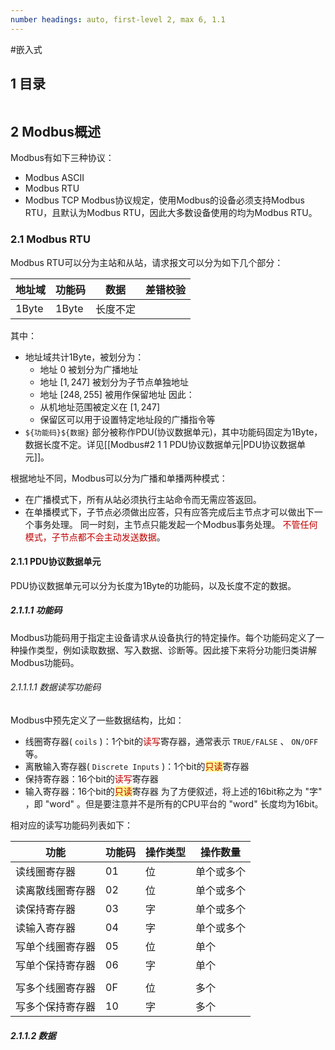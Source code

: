 ```yaml
---
number headings: auto, first-level 2, max 6, 1.1
---
```

#嵌入式 

## 1 目录

```toc
```

## 2 Modbus概述

Modbus有如下三种协议：
- Modbus ASCII
- Modbus RTU
- Modbus TCP
Modbus协议规定，使用Modbus的设备必须支持Modbus RTU，且默认为Modbus RTU，因此大多数设备使用的均为Modbus RTU。


### 2.1 Modbus RTU

Modbus RTU可以分为主站和从站，请求报文可以分为如下几个部分：

| 地址域   | 功能码   | 数据   | 差错校验 |
| ----- | ----- | ---- | ---- |
| 1Byte | 1Byte | 长度不定 |      |
其中：
- 地址域共计1Byte，被划分为：
	- 地址 $0$ 被划分为广播地址
	- 地址 $[1, 247]$ 被划分为子节点单独地址
	- 地址 $[248, 255]$ 被用作保留地址
	因此：
	- 从机地址范围被定义在 $[1, 247]$ 
	- 保留区可以用于设置特定地址段的广播指令等
- `${功能码}${数据}` 部分被称作PDU(协议数据单元)，其中功能码固定为1Byte，数据长度不定。详见[[Modbus#2 1 1 PDU协议数据单元|PDU协议数据单元]]。




根据地址不同，Modbus可以分为广播和单播两种模式：
- 在广播模式下，所有从站必须执行主站命令而无需应答返回。
- 在单播模式下，子节点必须做出应答，只有应答完成后主节点才可以做出下一个事务处理。
同一时刻，主节点只能发起一个Modbus事务处理。
<font color="#c00000">不管任何模式，子节点都不会主动发送数据</font>。


#### 2.1.1 PDU协议数据单元

PDU协议数据单元可以分为长度为1Byte的功能码，以及长度不定的数据。

##### 2.1.1.1 功能码

Modbus功能码用于指定主设备请求从设备执行的特定操作。每个功能码定义了一种操作类型，例如读取数据、写入数据、诊断等。因此接下来将分功能归类讲解Modbus功能码。

###### 2.1.1.1.1 数据读写功能码

Modbus中预先定义了一些数据结构，比如：
- 线圈寄存器( `coils` )：1个bit的<font color="#c00000">读写</font>寄存器，通常表示 `TRUE/FALSE` 、 `ON/OFF` 等。
- 离散输入寄存器( `Discrete Inputs` )：1个bit的<span style="background:#fff88f"><font color="#c00000">只读</font></span>寄存器
- 保持寄存器：16个bit的<font color="#c00000">读写</font>寄存器
- 输入寄存器：16个bit的<span style="background:#fff88f"><font color="#c00000">只读</font></span>寄存器
为了方便叙述，将上述的16bit称之为 "字" ，即 "word" 。但是要注意并不是所有的CPU平台的 "word" 长度均为16bit。

相对应的读写功能码列表如下：

| 功能       | 功能码 | 操作类型 | 操作数量  |
| -------- | --- | ---- | ----- |
| 读线圈寄存器   | 01  | 位    | 单个或多个 |
| 读离散线圈寄存器 | 02  | 位    | 单个或多个 |
| 读保持寄存器   | 03  | 字    | 单个或多个 |
| 读输入寄存器   | 04  | 字    | 单个或多个 |
| 写单个线圈寄存器 | 05  | 位    | 单个    |
| 写单个保持寄存器 | 06  | 字    | 单个    |
|          |     |      |       |
| 写多个线圈寄存器 | 0F  | 位    | 多个    |
| 写多个保持寄存器 | 10  | 字    | 多个    |



##### 2.1.1.2 数据